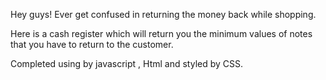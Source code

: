 Hey guys!
Ever get confused in returning the money back while shopping.

Here is a cash register which will return you the minimum values of notes that you have to return to the customer.

Completed using by javascript , Html and styled by CSS.
